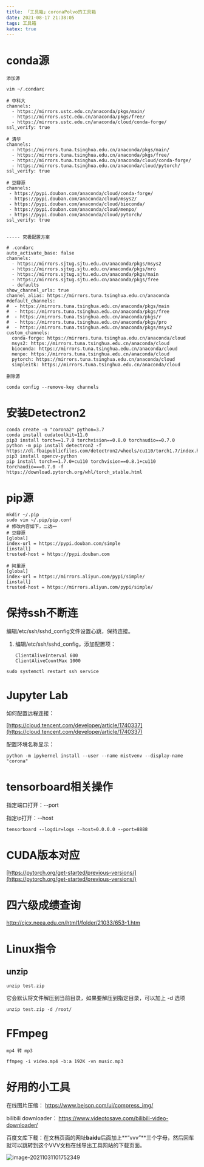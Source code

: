 ```yaml
---
title: 「工具箱」coronaPolvo的工具箱
date: 2021-08-17 21:38:05
tags: 工具箱
katex: true
---
```


# conda源

`添加源`

```shell
vim ~/.condarc

# 中科大
channels:
  - https://mirrors.ustc.edu.cn/anaconda/pkgs/main/
  - https://mirrors.ustc.edu.cn/anaconda/pkgs/free/
  - https://mirrors.ustc.edu.cn/anaconda/cloud/conda-forge/
ssl_verify: true
  
# 清华
channels:
  - https://mirrors.tuna.tsinghua.edu.cn/anaconda/pkgs/main/
  - https://mirrors.tuna.tsinghua.edu.cn/anaconda/pkgs/free/
  - https://mirrors.tuna.tsinghua.edu.cn/anaconda/cloud/conda-forge/
  - https://mirrors.tuna.tsinghua.edu.cn/anaconda/cloud/pytorch/
ssl_verify: true
  
# 豆瓣源
channels:
 - https://pypi.douban.com/anaconda/cloud/conda-forge/
 - https://pypi.douban.com/anaconda/cloud/msys2/
 - https://pypi.douban.com/anaconda/cloud/bioconda/
 - https://pypi.douban.com/anaconda/cloud/menpo/
 - https://pypi.douban.com/anaconda/cloud/pytorch/
ssl_verify: true


----- 究极配置方案

# .condarc
auto_activate_base: false
channels:
  - https://mirrors.sjtug.sjtu.edu.cn/anaconda/pkgs/msys2
  - https://mirrors.sjtug.sjtu.edu.cn/anaconda/pkgs/mro
  - https://mirrors.sjtug.sjtu.edu.cn/anaconda/pkgs/main
  - https://mirrors.sjtug.sjtu.edu.cn/anaconda/pkgs/free
  - defaults
show_channel_urls: true
channel_alias: https://mirrors.tuna.tsinghua.edu.cn/anaconda
#default_channels:
#  - https://mirrors.tuna.tsinghua.edu.cn/anaconda/pkgs/main
#  - https://mirrors.tuna.tsinghua.edu.cn/anaconda/pkgs/free
#  - https://mirrors.tuna.tsinghua.edu.cn/anaconda/pkgs/r
#  - https://mirrors.tuna.tsinghua.edu.cn/anaconda/pkgs/pro
#  - https://mirrors.tuna.tsinghua.edu.cn/anaconda/pkgs/msys2
custom_channels:
  conda-forge: https://mirrors.tuna.tsinghua.edu.cn/anaconda/cloud
  msys2: https://mirrors.tuna.tsinghua.edu.cn/anaconda/cloud
  bioconda: https://mirrors.tuna.tsinghua.edu.cn/anaconda/cloud
  menpo: https://mirrors.tuna.tsinghua.edu.cn/anaconda/cloud
  pytorch: https://mirrors.tuna.tsinghua.edu.cn/anaconda/cloud
  simpleitk: https://mirrors.tuna.tsinghua.edu.cn/anaconda/cloud
```

`删除源`

```shell
conda config --remove-key channels
```

# 安装Detectron2

```shell
conda create -n "corona2" python=3.7
conda install cudatoolkit=11.0
pip3 install torch==1.7.0 torchvision==0.8.0 torchaudio==0.7.0
python -m pip install detectron2 -f https://dl.fbaipublicfiles.com/detectron2/wheels/cu110/torch1.7/index.html
pip3 install opencv-python
pip install torch==1.7.0+cu110 torchvision==0.8.1+cu110 torchaudio===0.7.0 -f https://download.pytorch.org/whl/torch_stable.html
```

# pip源

```shell
mkdir ~/.pip						
sudo vim ~/.pip/pip.conf  
# 修改内容如下，二选一		   
# 豆瓣源								   
[global]
index-url = https://pypi.douban.com/simple
[install]
trusted-host = https://pypi.douban.com

# 阿里源
[global]
index-url = https://mirrors.aliyun.com/pypi/simple/
[install]
trusted-host = https://mirrors.aliyun.com/pypi/simple/
```

# 保持ssh不断连

编辑/etc/ssh/sshd_config文件设置心跳，保持连接。

1. 编辑/etc/ssh/sshd_config，添加配置项：

   ```
   ClientAliveInterval 600      
   ClientAliveCountMax 1000
   ```

```
sudo systemctl restart ssh service
```

# Jupyter Lab

如何配置远程连接：

[https://cloud.tencent.com/developer/article/1740337](https://cloud.tencent.com/developer/article/1740337)

配置环境名称显示：

```
python -m ipykernel install --user --name mistvenv --display-name "corona" 
```

# tensorboard相关操作

指定端口打开：--port

指定ip打开：--host

`tensorboard --logdir=logs --host=0.0.0.0 --port=8888`

# CUDA版本对应

[https://pytorch.org/get-started/previous-versions/](https://pytorch.org/get-started/previous-versions/)

# 四六级成绩查询

http://cjcx.neea.edu.cn/html1/folder/21033/653-1.htm

# Linux指令

## unzip

```
unzip test.zip 
```

它会默认将文件解压到当前目录，如果要解压到指定目录，可以加上 -d 选项 

```
unzip test.zip -d /root/
```

# FFmpeg

`mp4 转 mp3`

```
ffmpeg -i video.mp4 -b:a 192K -vn music.mp3
```

# 好用的小工具

在线图片压缩： https://www.bejson.com/ui/compress_img/

bilibili downloader： https://www.videotosave.com/bilibili-video-downloader/

百度文库下载：在文档页面的网址**baidu**后面加上**“vvv”**三个字母，然后回车就可以跳转到这个VVV文档在线导出工具网站的下载页面。

![image-20211031101752349](/Users/keter/Documents/image/20211031101753image-20211031101752349.png)









